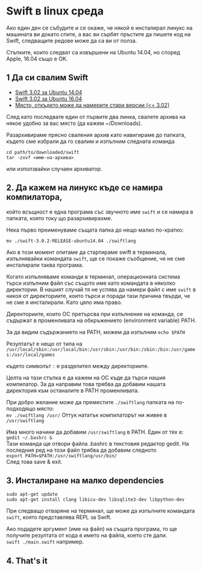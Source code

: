# Swift в linux среда

Ако един ден се събудите и се окаже, че някой е инсталирал линукс на машината ви докато спите, а вас ви сърбят пръстите да пишете код на Swift, следващите редове може да са ви от полза.  

Стъпките, които следват са извършени на Ubuntu 14.04, но според Apple, 16.04 също е OK.

## 1 Да си свалим Swift

* [Swift 3.02 за Ubuntu 14.04](https://swift.org/builds/swift-3.0.2-release/ubuntu1404/swift-3.0.2-RELEASE/swift-3.0.2-RELEASE-ubuntu14.04.tar.gz)
* [Swift 3.02 за Ubuntu 16.04](https://swift.org/builds/swift-3.0.2-release/ubuntu1604/swift-3.0.2-RELEASE/swift-3.0.2-RELEASE-ubuntu16.04.tar.gz)
* [Място, откъдето може да намерите стари версии (<= 3.02)](https://swift.org/download/#releases)

След като последвате един от първите два линка, свалете архива на някое удобно за вас място (да кажем ~/Downloads).

Разархивираме прясно сваления архив като навигираме до папката, където сме избрали да го свалим и изпълним следната команда
```
cd path/to/downloaded/swift
tar -zxvf <име-на-архивa>
```
или използвайки случаен архиватор.

## 2. Да кажем на линукс къде се намира компилатора,

който всъщност е една програма със звучното име `swift` и се намира в папката, която току що разархивирахме.

Нека първо преименуваме същата папка до нещо малко по-кратко:

`mv ./swift-3.0.2-RELEASE-ubuntu14.04 ./swiftlang`

Ако в този момент опитаме да стартираме swift в терминала, изпълнявайки командата `swift`, ще се покаже съобщение, че не сме инсталирали таква програма.  

Когато изпълняваме команди в терминал, операционната система търси изпълним файл със същото име като командата в няколко директории. В нашият случай тя не успява да намери файл с име `swift` в никоя от директориите, които търси и поради тази причина твърди, че не сме я инсталирали. Като цяло има право.  

Директориите, които ОС претърсва при изпълнение на команда, се съдържат в променливата на обкръжението (environment variable) PATH.  

За да видим съдържанието на PATH, можем да изпълним
`echo $PATH`

Резултатът е нещо от типа на
`/usr/local/sbin:/usr/local/bin:/usr/sbin:/usr/bin:/sbin:/bin:/usr/games:/usr/local/games`

където символът `:` е разделител между директориите.

Целта на тази стъпка е да кажем на ОС къде да търси нашия компилатор. За да направим това трябва да добавим нашата директория към останалите в PATH променливата.  

При добро желание може да преместите `./swiftlang` папката на по-подходящо място:  
`mv ./swiftlang /usr/`
Оттук нататък компилаторът ни живее в `/usr/swiftlang`

Има много начини да добавим `/usr/swiftlang` в PATH. Един от тях е:  
`gedit ~/.bashrc &`  
Тази команда ще отвори файла .bashrc в текстовия редактор gedit. На последния ред на този файл трябва да добавим следното  
`export PATH=$PATH:/usr/swiftlang/usr/bin/`  
След това save & exit.

## 3. Инсталиране на малко dependencies

```
sudo apt-get update
sudo apt-get install clang libicu-dev libsqlite3-dev libpython-dev
```

При следващо отваряне на терминал, ще може да изпълните командата `swift`, която представлява REPL за Swift.

Ако подадете аргумент (име на файл) на същата програма, то ще получите резултата от кода в името на файла, което сте дали.  
`swift ./main.swift` например.

## 4. That's it

